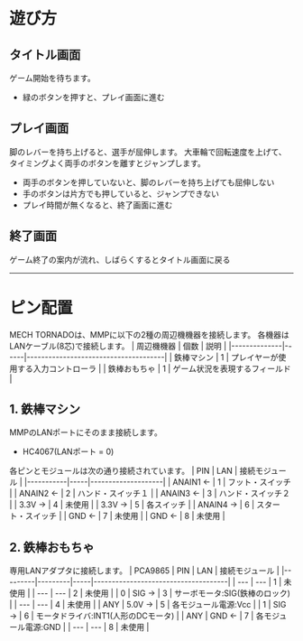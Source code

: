# 遊び方
## タイトル画面
ゲーム開始を待ちます。
- 緑のボタンを押すと、プレイ画面に進む

## プレイ画面
脚のレバーを持ち上げると、選手が屈伸します。
大車輪で回転速度を上げて、タイミングよく両手のボタンを離すとジャンプします。
- 両手のボタンを押していないと、脚のレバーを持ち上げても屈伸しない
- 手のボタンは片方でも押していると、ジャンプできない
- プレイ時間が無くなると、終了画面に進む

## 終了画面
ゲーム終了の案内が流れ、しばらくするとタイトル画面に戻る

-----
# ピン配置
MECH TORNADOは、MMPに以下の2種の周辺機機器を接続します。
各機器はLANケーブル(8芯)で接続します。
| 周辺機機器   | 個数 | 説明                                 |
|--------------|------|--------------------------------------|
| 鉄棒マシン   |   1  | プレイヤーが使用する入力コントローラ |
| 鉄棒おもちゃ |   1  | ゲーム状況を表現するフィールド       |

## 1. 鉄棒マシン
MMPのLANポートにそのまま接続します。
- HC4067(LANポート = 0)

各ピンとモジュールは次の通り接続されています。
| PIN       | LAN | 接続モジュール     |
|-----------|-----|--------------------|
| ANAIN1 ← |  1  | フット・スイッチ   |
| ANAIN2 ← |  2  | ハンド・スイッチ１ |
| ANAIN3 ← |  3  | ハンド・スイッチ２ |
| 3.3V   → |  4  | 未使用             |
| 3.3V   → |  5  | 各スイッチ         |
| ANAIN4 → |  6  | スタート・スイッチ |
| GND    ← |  7  | 未使用             |
| GND    ← |  8  | 未使用             |

## 2. 鉄棒おもちゃ
専用LANアダプタに接続します。
| PCA9865 | PIN     | LAN | 接続モジュール                      |
|---------|---------|-----|-------------------------------------|
| ---     | ---     |  1  | 未使用                              |
| ---     | ---     |  2  | 未使用                              |
| 0       | SIG  → |  3  | サーボモータ:SIG(鉄棒のロック)      |
| ---     | ---     |  4  | 未使用                              |
| ANY     | 5.0V → |  5  | 各モジュール電源:Vcc                |
| 1       | SIG  → |  6  | モータドライバ:INT1(人形のDCモータ) |
| ANY     | GND  ← |  7  | 各モジュール電源:GND                |
| ---     | ---     |  8  | 未使用                              |